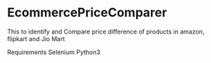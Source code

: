 # EcommercePriceComparer
This to identify and Compare price difference of products in amazon, flipkart and Jio Mart

Requirements
Selenium
Python3
